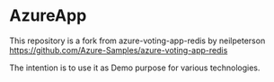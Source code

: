 # AzureApp

This repository is a fork from azure-voting-app-redis by neilpeterson https://github.com/Azure-Samples/azure-voting-app-redis

The intention is to use it as Demo purpose for various technologies.
